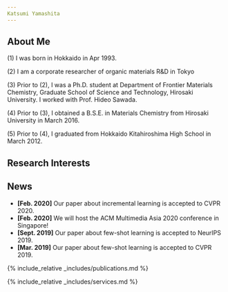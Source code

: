 ```yaml
---
Katsumi Yamashita
---
```


## About Me

(1)  I was born in Hokkaido in Apr 1993. 

(2) I am a corporate researcher of organic materials R&D in Tokyo 

(3) Prior to (2), I was a Ph.D. student at Department of Frontier Materials Chemistry, Graduate School of Science and Technology, Hirosaki University. 
    I worked with Prof. Hideo Sawada.
  
(4) Prior to (3), I obtained a B.S.E. in Materials Chemistry from Hirosaki University in March 2016.

(5)  Prior to (4), I graduated from Hokkaido Kitahiroshima High School in March 2012.

## Research Interests



## News

- **[Feb. 2020]** Our paper about incremental learning is accepted to CVPR 2020.
- **[Feb. 2020]** We will host the ACM Multimedia Asia 2020 conference in Singapore!
- **[Sept. 2019]** Our paper about few-shot learning is accepted to NeurIPS 2019.
- **[Mar. 2019]** Our paper about few-shot learning is accepted to CVPR 2019.

{% include_relative _includes/publications.md %}

{% include_relative _includes/services.md %}

